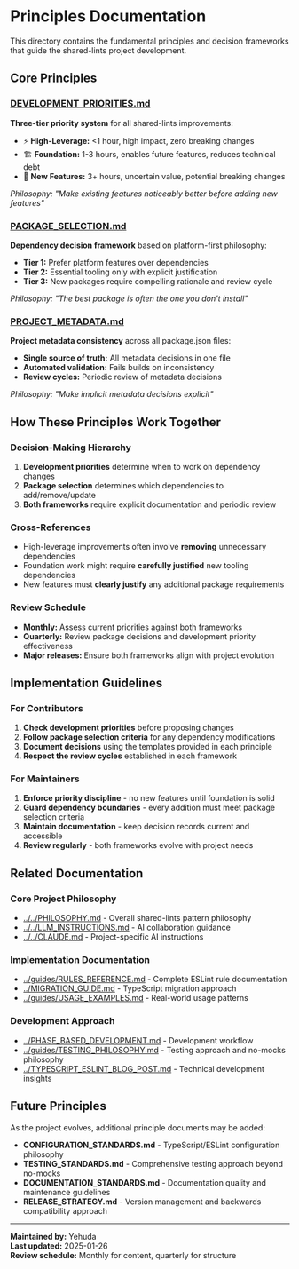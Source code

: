 # Principles Documentation

This directory contains the fundamental principles and decision frameworks that guide the shared-lints project development.

## Core Principles

### [DEVELOPMENT_PRIORITIES.md](./DEVELOPMENT_PRIORITIES.md)

**Three-tier priority system** for all shared-lints improvements:

- ⚡ **High-Leverage:** <1 hour, high impact, zero breaking changes
- 🏗️ **Foundation:** 1-3 hours, enables future features, reduces technical debt  
- 🚀 **New Features:** 3+ hours, uncertain value, potential breaking changes

*Philosophy: "Make existing features noticeably better before adding new features"*

### [PACKAGE_SELECTION.md](./PACKAGE_SELECTION.md)

**Dependency decision framework** based on platform-first philosophy:

- **Tier 1:** Prefer platform features over dependencies
- **Tier 2:** Essential tooling only with explicit justification
- **Tier 3:** New packages require compelling rationale and review cycle

*Philosophy: "The best package is often the one you don't install"*

### [PROJECT_METADATA.md](./PROJECT_METADATA.md)

**Project metadata consistency** across all package.json files:

- **Single source of truth:** All metadata decisions in one file
- **Automated validation:** Fails builds on inconsistency
- **Review cycles:** Periodic review of metadata decisions

*Philosophy: "Make implicit metadata decisions explicit"*

## How These Principles Work Together

### Decision-Making Hierarchy

1. **Development priorities** determine when to work on dependency changes
2. **Package selection** determines which dependencies to add/remove/update
3. **Both frameworks** require explicit documentation and periodic review

### Cross-References

- High-leverage improvements often involve **removing** unnecessary dependencies
- Foundation work might require **carefully justified** new tooling dependencies
- New features must **clearly justify** any additional package requirements

### Review Schedule

- **Monthly:** Assess current priorities against both frameworks
- **Quarterly:** Review package decisions and development priority effectiveness  
- **Major releases:** Ensure both frameworks align with project evolution

## Implementation Guidelines

### For Contributors

1. **Check development priorities** before proposing changes
2. **Follow package selection criteria** for any dependency modifications
3. **Document decisions** using the templates provided in each principle
4. **Respect the review cycles** established in each framework

### For Maintainers

1. **Enforce priority discipline** - no new features until foundation is solid
2. **Guard dependency boundaries** - every addition must meet package selection criteria
3. **Maintain documentation** - keep decision records current and accessible
4. **Review regularly** - both frameworks evolve with project needs

## Related Documentation

### Core Project Philosophy

- [../../PHILOSOPHY.md](../../PHILOSOPHY.md) - Overall shared-lints pattern philosophy
- [../../LLM_INSTRUCTIONS.md](../../LLM_INSTRUCTIONS.md) - AI collaboration guidance
- [../../CLAUDE.md](../../CLAUDE.md) - Project-specific AI instructions

### Implementation Documentation

- [../guides/RULES_REFERENCE.md](../guides/RULES_REFERENCE.md) - Complete ESLint rule documentation
- [../MIGRATION_GUIDE.md](../MIGRATION_GUIDE.md) - TypeScript migration approach
- [../guides/USAGE_EXAMPLES.md](../guides/USAGE_EXAMPLES.md) - Real-world usage patterns

### Development Approach

- [../PHASE_BASED_DEVELOPMENT.md](../PHASE_BASED_DEVELOPMENT.md) - Development workflow
- [../guides/TESTING_PHILOSOPHY.md](../guides/TESTING_PHILOSOPHY.md) - Testing approach and no-mocks philosophy
- [../TYPESCRIPT_ESLINT_BLOG_POST.md](../TYPESCRIPT_ESLINT_BLOG_POST.md) - Technical development insights

## Future Principles

As the project evolves, additional principle documents may be added:

- **CONFIGURATION_STANDARDS.md** - TypeScript/ESLint configuration philosophy
- **TESTING_STANDARDS.md** - Comprehensive testing approach beyond no-mocks
- **DOCUMENTATION_STANDARDS.md** - Documentation quality and maintenance guidelines
- **RELEASE_STRATEGY.md** - Version management and backwards compatibility approach

---

**Maintained by:** Yehuda  
**Last updated:** 2025-01-26  
**Review schedule:** Monthly for content, quarterly for structure
